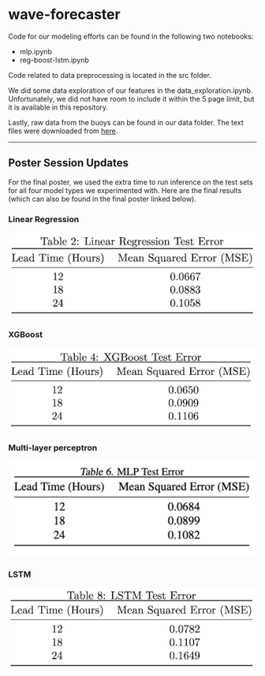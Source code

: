# wave-forecaster

Code for our modeling efforts can be found in the following two notebooks:
- mlp.ipynb
- reg-boost-lstm.ipynb

Code related to data preprocessing is located in the src folder.

We did some data exploration of our features in the data_exploration.ipynb. Unfortunately, we did not have room to include it within the 5 page limit, but it is available in this repository.

Lastly, raw data from the buoys can be found in our data folder. The text files were downloaded from [here](https://www.ndbc.noaa.gov/).

---

## Poster Session Updates

For the final poster, we used the extra time to run inference on the test sets for all four model types we experimented with. Here are the final results (which can also be found in the final poster linked below).

### Linear Regression

![Example Image](images/LR_test.png)

### XGBoost

![Example Image](images/XGB_test.png)

### Multi-layer perceptron

![Example Image](images/MLP_test.png)

### LSTM

![Example Image](images/LSTM_test.png)


